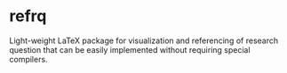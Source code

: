 # refrq
Light-weight LaTeX package for visualization and referencing of research question that can be easily implemented without requiring special compilers.

